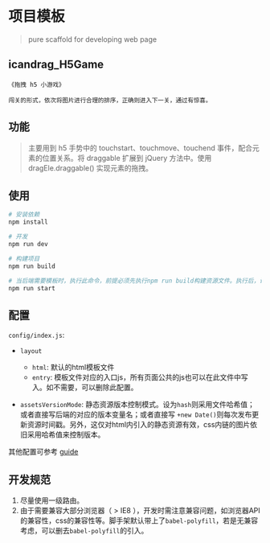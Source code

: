# 项目模板

> pure scaffold for developing web page
## icandrag_H5Game
    《拖拽 h5 小游戏》
    
    闯关的形式，依次将图片进行合理的排序，正确则进入下一关，通过有惊喜。


## 功能

> 主要用到 h5 手势中的 touchstart、touchmove、touchend 事件，配合元素的位置关系。将 draggable 扩展到 jQuery 方法中。使用 dragEle.draggable() 实现元素的拖拽。

## 使用

``` bash
# 安装依赖
npm install

# 开发
npm run dev

# 构建项目
npm run build

# 当后端需要模板时，执行此命令，前提必须先执行npm run build构建资源文件。执行后，访问 3000 端口可看到网站。
npm run start

```

## 配置

`config/index.js`:

- `layout`
  - `html`: 默认的html模板文件
  - `entry`: 模板文件对应的入口js，所有页面公共的js也可以在此文件中写入。如不需要，可以删除此配置。

- `assetsVersionMode`: 静态资源版本控制模式。设为`hash`则采用文件哈希值；或者直接写后端的对应的版本变量名；或者直接写 `+new Date()`则每次发布更新资源时间戳。另外，这仅对html内引入的静态资源有效，css内链的图片依旧采用哈希值来控制版本。

其他配置可参考 [guide](http://vuejs-templates.github.io/webpack/)


## **开发规范**

1. 尽量使用一级路由。
2. 由于需要兼容大部分浏览器（ > IE8 ），开发时需注意兼容问题，如浏览器API的兼容性，css的兼容性等。脚手架默认带上了`babel-polyfill`，若是无兼容考虑，可以删去`babel-polyfill`的引入。
